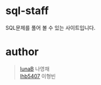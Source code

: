 # sql-staff
SQL문제를 풀어 볼 수 있는 사이트입니다.

# author
> [lunaB](https://github.com/lunaB) 나영채 <br>
> [lhb5407](https://github.com/lhb5407) 이형빈 <br>
